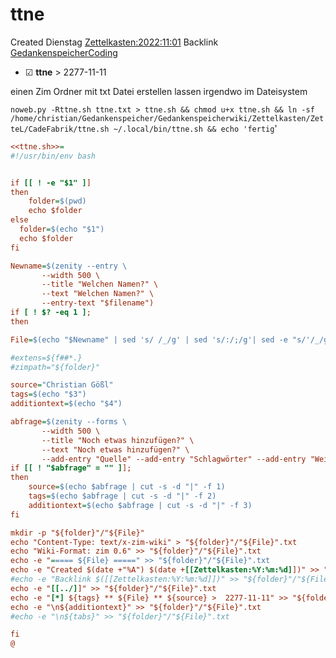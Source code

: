 # ttne
Created Dienstag [Zettelkasten:2022:11:01]()
Backlink [GedankenspeicherCoding](../GedankenspeicherCoding.md)

* ☑ **ttne**  >  2277-11-11


einen Zim Ordner mit txt Datei erstellen lassen irgendwo im Dateisystem

  ``noweb.py -Rttne.sh ttne.txt > ttne.sh && chmod u+x ttne.sh && ln -sf /home/christian/Gedankenspeicher/Gedankenspeicherwiki/Zettelkasten/ZetteL/CadeFabrik/ttne.sh ~/.local/bin/ttne.sh && echo 'fertig``'

```ini
<<ttne.sh>>=
#!/usr/bin/env bash


if [[ ! -e "$1" ]] 
then
	folder=$(pwd)
	echo $folder
else
  folder=$(echo "$1")
  echo $folder
fi

Newname=$(zenity --entry \
       --width 500 \
       --title "Welchen Namen?" \
       --text "Welchen Namen?" \
       --entry-text "$filename")
if [ ! $? -eq 1 ]; 
then

File=$(echo "$Newname" | sed 's/ /_/g' | sed 's/:/;/g'| sed -e "s/'/_/g" | sed 's/\"//g'|  sed 's/&/n/g' | sed 's/\///g' | sed 's/|//g' | sed 's/\[/(/g' | sed 's/\]/)/g' | sed 's/@/at/g')

#extens=${f##*.}
#zimpath="${folder}"

source="Christian Gößl"
tags=$(echo "$3")
additiontext=$(echo "$4")

abfrage=$(zenity --forms \
       --width 500 \
       --title "Noch etwas hinzufügen?" \
       --text "Noch etwas hinzufügen?" \
       --add-entry "Quelle" --add-entry "Schlagwörter" --add-entry "Weiteres")
if [[ ! "$abfrage" = "" ]]; 
then
	source=$(echo $abfrage | cut -s -d "|" -f 1)
	tags=$(echo $abfrage | cut -s -d "|" -f 2)
	additiontext=$(echo $abfrage | cut -s -d "|" -f 3)
fi

mkdir -p "${folder}"/"${File}" 
echo "Content-Type: text/x-zim-wiki" > "${folder}"/"${File}".txt
echo "Wiki-Format: zim 0.6" >> "${folder}"/"${File}".txt
echo -e "===== ${File} =====" >> "${folder}"/"${File}".txt
echo -e "Created $(date +"%A") $(date +[[Zettelkasten:%Y:%m:%d]])" >> "${folder}"/"${File}".txt
#echo -e "Backlink $([[Zettelkasten:%Y:%m:%d]])" >> "${folder}"/"${File}".txt
echo -e "[[../]]" >> "${folder}"/"${File}".txt
echo -e "[*] ${tags} ** ${File} ** ${source} >  2277-11-11" >> "${folder}"/"${File}".txt
echo -e "\n${additiontext}" >> "${folder}"/"${File}".txt
#echo -e "\n${tabs}" >> "${folder}"/"${File}".txt

fi
@ 
```

